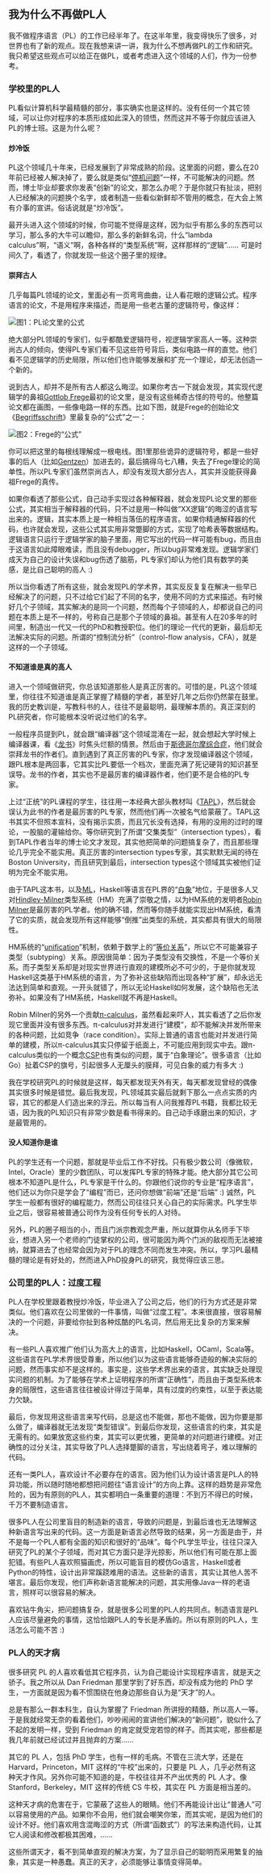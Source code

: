 <div class="inner">
<h2>我为什么不再做PL人</h2>
<p>我不做程序语言（PL）的工作已经半年了。在这半年里，我变得快乐了很多，对世界也有了新的观点。现在我想来讲一讲，我为什么不想再做PL的工作和研究。我只希望这些观点可以给正在做PL，或者考虑进入这个领域的人们，作为一份参考。</p>
<h3 id="学校里的pl人">学校里的PL人</h3>
<p>PL看似计算机科学最精髓的部分，事实确实也是这样的。没有任何一个其它领域，可以让你对程序的本质形成如此深入的领悟，然而这并不等于你就应该进入PL的博士班。这是为什么呢？</p>
<h4 id="炒冷饭">炒冷饭</h4>
<p>PL这个领域几十年来，已经发展到了非常成熟的阶段。这里面的问题，要么在20年前已经被人解决掉了，要么就是类似“<a href="https://en.wikipedia.org/wiki/Halting_problem">停机问题</a>”一样，不可能解决的问题。然而，博士毕业却要求你发表“创新”的论文，那怎么办呢？于是你就只有扯淡，把别人已经解决的问题换个名字，或者制造一些看似新鲜却不管用的概念，在大会上煞有介事的宣讲。俗话说就是“炒冷饭”。</p>
<p>最开头进入这个领域的时候，你可能不觉得是这样，因为似乎有那么多的东西可以学习，那么多的大牛可以瞻仰，那么多的新鲜名词，什么“lambda calculus”啊，“语义”啊，各种各样的“类型系统”啊，这样那样的“逻辑”…… 可是时间久了，看透了，你就发现一些这个圈子里的规律。</p>
<h4 id="崇拜古人">崇拜古人</h4>
<p>几乎每篇PL领域的论文，里面必有一页弯弯曲曲，让人看花眼的逻辑公式。程序语言的论文，不是用程序来描述，而是用一些老古董的逻辑符号，像这样：</p>
<p><img src="http://upload-images.jianshu.io/upload_images/68562-eae6c6cd2eecfb4a.png?imageMogr2/auto-orient/strip%7CimageView2/2/w/500" alt="图1：PL论文里的公式" /></p>
<p>绝大部分PL领域的专家们，似乎都酷爱逻辑符号，视逻辑学家高人一等。这种崇尚古人的倾向，使得PL专家们看不见这些符号背后，类似电路一样的直觉。他们看不见逻辑学的历史局限，所以他们也许能够发展和扩充一个理论，却无法创造一个新的。</p>
<p>说到古人，却并不是所有古人都这么晦涩。如果你考古一下就会发现，其实现代逻辑学的鼻祖<a href="https://en.wikipedia.org/wiki/Gottlob_Frege">Gottlob Frege</a>最初的论文里，是没有这些稀奇古怪的符号的。他整篇论文都在画图，一些像电路一样的东西。比如下图，就是Frege的创始论文《<a href="https://en.wikipedia.org/wiki/Begriffsschrift">Begriffsschrift</a>》里最复杂的“公式”之一：</p>
<p><img src="http://upload-images.jianshu.io/upload_images/68562-80571c70a82c1850.png?imageMogr2/auto-orient/strip%7CimageView2/2/w/200" alt="图2：Frege的“公式”" /></p>
<p>你可以把这里的每根线理解成一根电线。图1里那些诡异的逻辑符号，都是一些好事的后人（比如<a href="https://en.wikipedia.org/wiki/Gerhard_Gentzen">Gentzen</a>）加进去的，最后搞得乌七八糟，失去了Frege理论的简单性。所以PL专家们虽然崇尚古人，却没有发现大部分古人，其实并没能获得鼻祖Frege的真传。</p>
<p>如果你看透了那些公式，自己动手实现过各种解释器，就会发现PL论文里的那些公式，其实相当于解释器的代码，只不过是用一种叫做“XX逻辑”的晦涩的语言写出来的。逻辑，其实本质上是一种相当落伍的程序语言。如果你精通解释器的代码，也许就会发现，这些公式其实用非常蹩脚的方式，实现了哈希表等数据结构。逻辑语言只运行于逻辑学家的脑子里面，用它写出的代码一样可能有bug，而且由于这语言如此障眼难读，而且没有debugger，所以bug非常难发现。逻辑学家们成天为自己的设计失误和bug伤透了脑筋，PL专家们却认为他们具有数学的美感，是比自己聪明的高人 :)</p>
<p>所以当你看透了所有这些，就会发现PL的学术界，其实反反复复在解决一些早已经解决了的问题，只不过给它们起了不同的名字，使用不同的方式来描述。有时候好几个子领域，其实解决的是同一个问题，然而每个子领域的人，却都说自己的问题在本质上是不一样的，号称自己是那个子领域的鼻祖。甚至有人在20多年的时间里，制造出一代又一代的PhD和教授职位。他们的理论一代代的更新，最后却无法解决实际的问题。所谓的“控制流分析”（control-flow analysis，CFA），就是这样的一个子领域。</p>
<h4 id="不知道谁是真的高人">不知道谁是真的高人</h4>
<p>进入一个领域做研究，你总该知道那些人是真正厉害的。可惜的是，PL这个领域里，你往往不知道谁是真正掌握了精髓的学者，甚至好几年之后你仍然蒙在鼓里。我的历史教训是，写教科书的人，往往不是最聪明，最理解本质的。真正深刻的PL研究者，你可能根本没听说过他们的名字。</p>
<p>一般程序员提到PL，就会跟“编译器”这个领域混淆在一起，就会想起大学时候上编译器课，看《<a href="http://www.amazon.com/Compilers-Principles-Techniques-Tools-2nd/dp/0321486811">龙书</a>》时焦头烂额的情景。然后由于<a href="https://en.wikipedia.org/wiki/Stockholm_syndrome">斯德哥尔摩综合症</a>，他们就会崇拜龙书的作者们。直到遇到了真正厉害的PL专家，你才发现编译器这个领域，跟PL根本是两回事，它其实比PL要低一个档次，里面充满了死记硬背的知识甚至误导。龙书的作者，其实也不是最厉害的编译器作者，他们更不是合格的PL专家。</p>
<p>上过“正统”的PL课程的学生，往往用一本经典大部头教材叫《<a href="https://mitpress.mit.edu/index.php?q=books/types-and-programming-languages">TAPL</a>》，然后就会误认为此书的作者是最厉害的PL专家，然而他们再一次被名气给蒙蔽了。TAPL这书其实不但照本宣科，没有揭示实质，而且冗长没有选择，有用的没用的过时的理论，一股脑的灌输给你。等你研究到了所谓“交集类型”（intersection types），看到TAPL作者当年的博士论文才发现，其实他把简单的问题搞复杂了，而且那些理论几乎完全不能实用。真正厉害的intersection types专家，其实默默无闻的待在Boston University，而且研究到最后，intersection types这个领域其实被他们证明为完全不能实用。</p>
<p>由于TAPL这本书，以及<a href="https://en.wikipedia.org/wiki/ML_(programming_language)">ML</a>，Haskell等语言在PL界的“<a href="https://zh.wikipedia.org/wiki/%E7%99%BD%E8%B1%A1">白象</a>”地位，于是很多人又对<a href="https://en.wikipedia.org/wiki/Hindley%E2%80%93Milner_type_system">Hindley-Milner</a>类型系统（HM）充满了崇敬之情，以为HM系统的发明者<a href="https://en.wikipedia.org/wiki/Robin_Milner">Robin Milner</a>是最厉害的PL学者。他的确不错，然而等你随手就能实现出HM系统，看清了它的实质，就会发现所有这样能够“倒推”出类型的系统，其实都具有很大的局限性。</p>
<p>HM系统的“<a href="https://en.wikipedia.org/wiki/Unification_(computer_science)">unification</a>”机制，依赖于数学上的“<a href="https://en.wikipedia.org/wiki/Equivalence_relation">等价关系</a>”，所以它不可能兼容子类型（subtyping）关系。原因很简单：因为子类型没有交换性，不是一个等价关系。而子类型关系却是对现实世界进行直观的建模所必不可少的，于是你就发现Haskell这类基于HM系统的语言，为了弥补这些缺陷而出现各种“扩展”，却永远无法达到简单和直观。一开头就错了，所以无论Haskell如何发展，这个缺陷也无法弥补。如果没有了HM系统，Haskell就不再是Haskell。</p>
<p>Robin Milner的另外一个贡献<a href="https://en.wikipedia.org/wiki/%CE%A0-calculus">π-calculus</a>，虽然看起来吓人，其实看透了之后你发现它里面并没有很多东西。π-calculus对并发进行“建模”，却不能解决并发所带来的各种问题，比如竞争（race condition）。实际上普通的语言也能对并发进行简单的建模，所以π-calculus其实只停留于纸面上，不可能应用到现实中去。跟π-calculus类似的一个概念<a href="https://en.wikipedia.org/wiki/Communicating_sequential_processes">CSP</a>也有类似的问题，属于“白象理论”。很多语言（比如Go）扯着CSP的旗号，引起很多人无厘头的膜拜，可见白象的威力有多大 :)</p>
<p>我在学校研究PL的时候就是这样，每天都发现天外有天，每天都发现曾经的偶像其实很多时候是错觉。最后我发现，PL领域其实最后就剩下那么一点点实质的内容，其它的都是人们造出来的浮云。所以每当有人问我推荐PL书籍，我都比较无语，因为我的PL知识只有非常少数是看书得来的。自己动手琢磨出来的知识，才是最管用的。</p>
<h4 id="没人知道你是谁">没人知道你是谁</h4>
<p>PL的学生还有一个问题，那就是毕业后工作不好找。只有极少数公司（像微软，Intel，Oracle）里的少数团队，可以发挥PL专家的特殊才能。绝大部分其它公司根本不知道PL是什么，PL专家是干什么的。你跟他们说你的专业是“程序语言”，他们还以为你只是学会了“编程”而已，还问你想做“前端”还是“后端” :) 诚然，PL学生一般都有很好的编程能力，然而公司往往只关心自己的实际需求。PL学生毕业之后，很容易被普通公司作为没有任何专长的人对待。</p>
<p>另外，PL的圈子相当的小，而且门派宗教观念严重，所以就算你从名师手下毕业，想进入另一个老师的门徒掌权的公司，很可能因为两个门派的敌视而无法被接纳，就算进去了也经常会因为对于PL的理念不同而发生冲突。所以，学习PL最精髓的理论是有好处的，然而进入PhD投身PL的研究，我觉得应该三思。</p>
<h3 id="公司里的pl人过度工程">公司里的PL人：过度工程</h3>
<p>PL人在学校里跟着教授炒冷饭，毕业进入了公司之后，他们的行为方式还是非常类似。他们喜欢在公司里做的一件事情，叫做“过度工程”。本来很直接，很容易解决的一个问题，非要给你扯到各种炫酷的PL名词，然后用无比复杂的方案来解决。</p>
<p>有一些PL人喜欢推广他们认为高大上的语言，比如Haskell，OCaml，Scala等。这些语言在PL学术界很受尊重，所以他们以为这些语言能够奇迹般的解决实际的问题，然而事实却不是这样的。事实是，这些学术界出来的语言，其实缺乏处理现实问题的机制。为了能够在学术上证明程序的所谓“正确性”，而且由于类型系统本身的局限性，这些语言往往被设计得过于简单，具有过度的约束性，以至于表达能力欠缺。</p>
<p>最后，你发现用这些语言来写代码，总是这也不能做，那也不能做，因为你要是那么做了，编译器就无法发现“类型错误”。到最后你发现，这些语言的约束，其实是无需有的。如果放宽这些约束，其实可以更优雅，更简单的对问题进行建模。对正确性的过分关注，其实导致了PL人选择蹩脚的语言，写出绕着弯子，难以理解的代码。</p>
<p>还有一类PL人，喜欢设计不必要存在的语言。因为他们认为设计语言是PL人的特异功能，所以随时随地都想把问题往“语言设计”的方向上靠。这样的趋势是非常危险的，因为有原则的PL人，其实都明白一条重要的道理：不到万不得已的时候，千万不要制造语言。</p>
<p>很多PL人在公司里盲目的制造新的语言，导致的问题是，到最后谁也无法理解这种新语言写出来的代码。这一方面是新语言必然导致的结果，另一方面是由于，并不是每一个PL人都有全面的知识和很好的“品味”。每个PL学生毕业，往往只深入研究了PL的某个子领域，而对其它方面只是浮光掠影，所以他们有可能在那上面犯错。有些PL人喜欢照猫画虎，所以可能盲目的模仿Go语言，Haskell或者Python的特性，设计出非常蹊跷难用的语法。这些新的语言，其实让其他人苦不堪言。最后你发现，他们声称新语言能解决的问题，其实用像Java一样的老语言，照样可以很容易的解决。</p>
<p>喜欢钻牛角尖，把问题搞复杂，就是很多公司里的PL人的共同点。制造语言是PL人应该尽量避免的事情，这恰恰跟PL人的专长是矛盾的。所以有原则的PL人，生活怎么可能不苦 :)</p>
<h3 id="pl人的天才病">PL人的天才病</h3>
<p>很多研究 PL 的人喜欢看低其它程序员，认为自己能设计实现程序语言，就是天之骄子。我之所以从 Dan Friedman 那里学到了好东西，却没有成为他的 PhD 学生，一方面就是因为看不惯围绕在他身边那些自认为是“天才”的人。</p>
<p>总是有那么一群本科生，自认为掌握了 Friedman 所讲授的精髓，所以高人一等。于是我就经常无奈的看着他们，吵吵闹闹的宣讲他们解决的“新问题”，貌似什么了不起的发明一样，受到 Friedman 的肯定就受宠若惊的样子。而其实呢，那些都是我几年前就已经试过并且抛弃的方案……</p>
<p>其它的 PL 人，包括 PhD 学生，也有一样的毛病。不管在三流大学，还是在 Harvard，Princeton，MIT 这样的“牛校”出来的，只要是 PL 人，几乎必然有这种天才作风。另外你可能不知道的是，牛校往往并不产出优秀的 PL 人才。像 Stanford，Berkeley，MIT 这样的传统 CS 牛校，其实在 PL 方面是相当差的。</p>
<p>这种天才病的危害在于，它蒙蔽了这些人的眼睛。他们不再能设计出让“普通人”可以容易使用的产品。如果你不会用，他们就会嘲笑你笨，而其实呢，是因为他们的设计不好。他们喜欢用含混晦涩的方式（所谓“函数式”）的写法来构造代码，让其它人阅读和修改都极其困难，……</p>
<p>这些所谓天才，看不到简单直观的解决方案，为了显示自己的聪明而采用繁复的抽象，其实是一种愚蠢。真正的天才，必须能够让事情变得简单。</p>
</div>
<!--
<div class="ad-banner" style="margin-top: 5px">
<script async src="//pagead2.googlesyndication.com/pagead/js/adsbygoogle.js"></script>
<ins class="adsbygoogle"
                    style="display:inline-block;width:100%;height:90px"
                    data-ad-client="ca-pub-1331524016319584"
                    data-ad-slot="6657867155"></ins>
<script>(adsbygoogle = window.adsbygoogle || []).push({});</script>
</div>
<script data-ad-client="ca-pub-1331524016319584" async
            src="https://pagead2.googlesyndication.com/pagead/js/adsbygoogle.js">
</script>
        -->
    